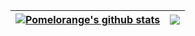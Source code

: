 


| <a href="https://github.com/raykr"><img align="center" src="https://github-readme-stats-2kr8k35sy-raykr.vercel.app/api?username=raykr&show_icons=true&theme=dracula&hide_border=true&include_all_commits=false" alt="Pomelorange's github stats" /></a> | <a href="https://github.com/raykr"><img align="center" src="https://github-readme-stats-2kr8k35sy-raykr.vercel.app/api/top-langs/?username=raykr&layout=compact&theme=dracula&hide_border=true" /></a> |
| ------------- | ------------- |
